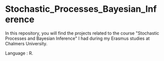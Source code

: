 # Stochastic_Processes_Bayesian_Inference

In this repository, you will find the projects related to the course "Stochastic Processes and Bayesian Inference" I had during my Erasmus studies at Chalmers University.

Language : R.
